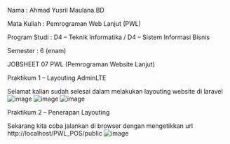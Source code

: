 Nama : Ahmad Yusril Maulana.BD

Mata Kuliah : Pemrograman Web Lanjut (PWL)

Program Studi : D4 – Teknik Informatika / D4 – Sistem Informasi Bisnis

Semester : 6 (enam)

JOBSHEET 07 PWL (Pemrograman Website Lanjut)

Praktikum 1 – Layouting AdminLTE

Selamat kalian sudah selesai dalam melakukan layouting website di laravel
![image](https://github.com/ahmadyusrilmaulana/pemrograman-web-lanjut/assets/161430084/229641a5-6447-4f2c-92aa-eddea560fbdc)
![image](https://github.com/ahmadyusrilmaulana/pemrograman-web-lanjut/assets/161430084/1bacb950-4e96-42f5-a90f-3e071cff8007)
![image](https://github.com/ahmadyusrilmaulana/pemrograman-web-lanjut/assets/161430084/9d9b81f0-7191-448a-adf6-eda2897f28c1)

Praktikum 2 – Penerapan Layouting

Sekarang kita coba jalankan di browser dengan mengetikkan url http://localhost/PWL_POS/public
![image](https://github.com/ahmadyusrilmaulana/pemrograman-web-lanjut/assets/161430084/2b78a504-7903-4213-87ff-c74e8f68a459)
